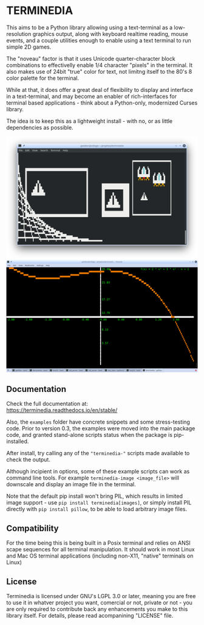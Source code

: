TERMINEDIA
===========

This aims to be a Python library allowing using a text-terminal as a low-resolution graphics
output, along with keyboard realtime reading, mouse events, and a couple utilities
enough to enable using a text terminal to run simple 2D games.

The "noveau" factor is that it uses Unicode quarter-character block combinations
to effectivelly enable 1/4 character "pixels" in the terminal. It also makes
use of 24bit "true" color for text, not limitng itself to the 80's
8 color palette for the terminal.

While at that, it does offer a great deal of flexibility to display
and interface in a text-terminal, and may become an enabler of
rich-interfaces for terminal based applications - think about a
Python-only, modernized Curses library.

The idea is to keep this as a lightweight install - with no, or
as little dependencies as possible.

![Messy screenshot with current capabilities](docs/screenshot_01.png)
![Graph plot output example](docs/screenshot_02.png)

Documentation
--------------

Check the full documentation at:
    https://terminedia.readthedocs.io/en/stable/

Also, the ``examples`` folder have concrete snippets and
some stress-testing code. Prior to version 0.3, the examples
were moved into the main package code, and granted stand-alone
scripts status when the package is pip-installed.

After install, try calling any of the `"terminedia-"` scripts
made available to check the output.

Although incipient in options, some of these example
scripts can work as command line tools. For example
`terminedia-image <image_file>` will downscale and display
an image file in the terminal.

Note that the default pip install won't bring PIL, which results in
limited image support - use `pip install terminedia[images]`,
or simply install PIL directly with `pip install pillow`,
to be able to load arbitrary image files.



Compatibility
--------------

For the time being this is being built in a Posix terminal and relies
on ANSI scape sequences for all terminal manipulation. It should work
in most Linux and Mac OS terminal applications (including non-X11,
"native" terminals on Linux)


License
--------
Terminedia is licensed under GNU's LGPL 3.0 or later, meaning you
are free to use it in whatver project you want, comercial or not,
private or not - you are only required to contribute back any
enhancements you make to this library itself.
For details, please read acompanining "LICENSE" file.
